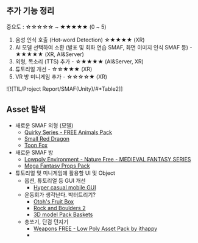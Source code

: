 ## 추가 기능 정리
중요도 : ☆☆☆☆☆ ~ ★★★★★ (0 ~ 5)
1) 음성 인식 호출 (Hot-word Detection) ☆★★★★ (XR)
2) AI 모델 선택하여 소환 (발표 및 회화 연습 SMAF, 화면 이미지 인식 SMAF 등) - ★★★★★ (XR, AI&Server)
3) 외형, 목소리 (TTS) 추가 - ☆★★★★ (AI&Server, XR)
4) 튜토리얼 개선 - ☆☆★★★ (XR)
5) VR 방 미니게임 추가 - ☆☆☆☆★ (XR)

![![TIL/Project Report/SMAF(Unity)/#*Table2]]

## Asset 탐색
- 새로운 SMAF 외형 (모델)
	- [Quirky Series - FREE Animals Pack](https://assetstore.unity.com/packages/3d/characters/animals/quirky-series-free-animals-pack-178235)
	- [Small Red Dragon](https://assetstore.unity.com/packages/3d/characters/small-red-dragon-52959)
	- [Toon Fox](https://assetstore.unity.com/packages/3d/characters/animals/toon-fox-183005)
- 새로운 SMAF 방
	- [Lowpoly Environment - Nature Free - MEDIEVAL FANTASY SERIES](https://assetstore.unity.com/packages/3d/environments/lowpoly-environment-nature-free-medieval-fantasy-series-187052)
	- [Mega Fantasy Props Pack](https://assetstore.unity.com/packages/3d/environments/fantasy/mega-fantasy-props-pack-87811)
- 튜토리얼 및 미니게임에 활용할 UI 및 Object
	- 옵션, 튜토리얼 등 GUI 개선
		- [Hyper casual mobile GUI](https://assetstore.unity.com/packages/2d/gui/hyper-casual-mobile-gui-268659)
	- 운동회가 생각난다. 박터트리기?
		- [Otoh's Fruit Box](https://assetstore.unity.com/packages/3d/props/food/otoh-s-fruit-box-274072)
		- [Rock and Boulders 2](https://assetstore.unity.com/packages/3d/props/exterior/rock-and-boulders-2-6947)
		- [3D model Pack Baskets](https://assetstore.unity.com/packages/3d/props/interior/3d-model-pack-baskets-157025)
	- 총쏘기, 단검 던지기
		- [Weapons FREE - Low Poly Asset Pack by ithappy](https://assetstore.unity.com/packages/3d/props/weapons/weapons-free-low-poly-asset-pack-by-ithappy-260492)
		- 